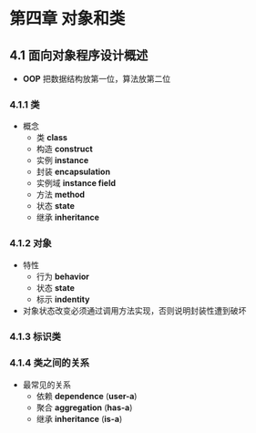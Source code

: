 # 第四章 对象和类
## 4.1 面向对象程序设计概述
- **OOP** 把数据结构放第一位，算法放第二位
### 4.1.1 类
- 概念
	- 类 **class**
	- 构造 **construct**
	- 实例 **instance**
	- 封装 **encapsulation**
	- 实例域 **instance field**
	- 方法 **method**
	- 状态 **state**
	- 继承 **inheritance**
### 4.1.2 对象
- 特性
	- 行为 **behavior**
	- 状态 **state**
	- 标示 **indentity**
- 对象状态改变必须通过调用方法实现，否则说明封装性遭到破坏
### 4.1.3 标识类
### 4.1.4 类之间的关系
- 最常见的关系
	- 依赖  **dependence** (**user-a**)
	- 聚合 **aggregation** (**has-a**)
	- 继承 **inheritance** (**is-a**)
<!--stackedit_data:
eyJoaXN0b3J5IjpbLTEzNjA0MzM4MTAsLTQ0OTkzODM1LDgxNT
k5MTU5NCw5NzYwOTgyMDcsMzU0NzgwNzM3XX0=
-->